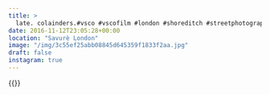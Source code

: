```yaml
---
title: >
  late. colainders.#vsco #vscofilm #london #shoreditch #streetphotography #reflection
date: 2016-11-12T23:05:28+00:00
location: "Savurè London"
image: "/img/3c55ef25abb08845d645359f1833f2aa.jpg"
draft: false
instagram: true
---
```


{{<photo src="/img/3c55ef25abb08845d645359f1833f2aa.jpg">}}
